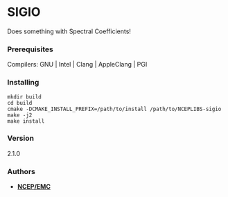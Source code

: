 # SIGIO

Does something with Spectral Coefficients!


### Prerequisites

Compilers: GNU | Intel | Clang | AppleClang | PGI


### Installing

```
mkdir build
cd build
cmake -DCMAKE_INSTALL_PREFIX=/path/to/install /path/to/NCEPLIBS-sigio
make -j2
make install
```


### Version
2.1.0


### Authors

* **[NCEP/EMC](NCEP.List.EMC.nceplibs.Developers@noaa.gov)**
